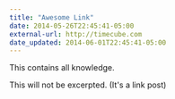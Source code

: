 ```yaml
---
title: "Awesome Link"
date: 2014-05-26T22:45:41-05:00
external-url: http://timecube.com
date_updated: 2014-06-01T22:45:41-05:00
---
```


This contains all knowledge.

This will not be excerpted. (It's a link post)

